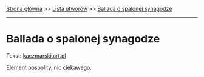 [Strona główna](../index.md) >> [Lista utworów](../list.md) >> [Ballada o spalonej synagodze](55.md)

---

# Ballada o spalonej synagodze

Tekst: [kaczmarski.art.pl](https://www.kaczmarski.art.pl/tworczosc/wiersze/ballada-o-spalonej-synagodze/)

Element pospolity, nic ciekawego.